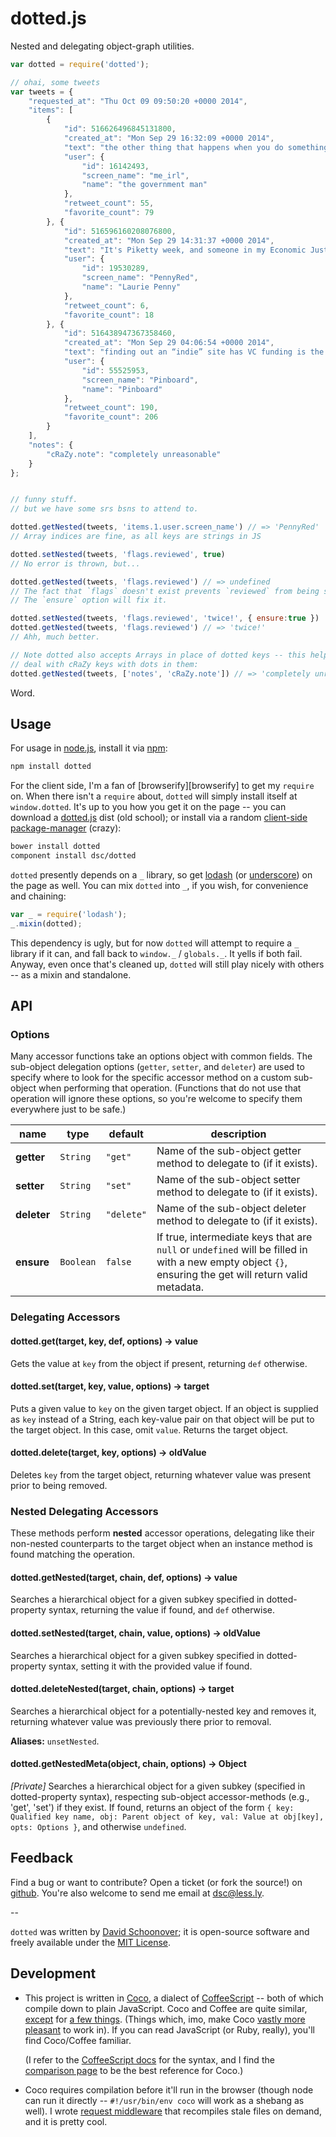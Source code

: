 # dotted.js

Nested and delegating object-graph utilities.

```js
var dotted = require('dotted');

// ohai, some tweets
var tweets = {
    "requested_at": "Thu Oct 09 09:50:20 +0000 2014",
    "items": [
        {
            "id": 516626496845131800,
            "created_at": "Mon Sep 29 16:32:09 +0000 2014",
            "text": "the other thing that happens when you do something for 10,000 hours is you develop a really refined hatred for it",
            "user": {
                "id": 16142493,
                "screen_name": "me_irl",
                "name": "the government man"
            },
            "retweet_count": 55,
            "favorite_count": 79
        }, {
            "id": 516596160208076800,
            "created_at": "Mon Sep 29 14:31:37 +0000 2014",
            "text": "It's Piketty week, and someone in my Economic Justice class is wearing a 'r&gt;g' shirt. &lt;3",
            "user": {
                "id": 19530289,
                "screen_name": "PennyRed",
                "name": "Laurie Penny"
            },
            "retweet_count": 6,
            "favorite_count": 18
        }, {
            "id": 516438947367358460,
            "created_at": "Mon Sep 29 04:06:54 +0000 2014",
            "text": "finding out an “indie” site has VC funding is the Internet version of learning your Marxist urban poet friend has a trust fund",
            "user": {
                "id": 55525953,
                "screen_name": "Pinboard",
                "name": "Pinboard"
            },
            "retweet_count": 190,
            "favorite_count": 206
        }
    ],
    "notes": {
        "cRaZy.note": "completely unreasonable"
    }
};


// funny stuff.
// but we have some srs bsns to attend to.

dotted.getNested(tweets, 'items.1.user.screen_name') // => 'PennyRed'
// Array indices are fine, as all keys are strings in JS

dotted.setNested(tweets, 'flags.reviewed', true)
// No error is thrown, but...

dotted.getNested(tweets, 'flags.reviewed') // => undefined
// The fact that `flags` doesn't exist prevents `reviewed` from being set.
// The `ensure` option will fix it.

dotted.setNested(tweets, 'flags.reviewed', 'twice!', { ensure:true })
dotted.getNested(tweets, 'flags.reviewed') // => 'twice!'
// Ahh, much better.

// Note dotted also accepts Arrays in place of dotted keys -- this helps us
// deal with cRaZy keys with dots in them:
dotted.getNested(tweets, ['notes', 'cRaZy.note']) // => 'completely unreasonable'

```

Word.


## Usage

For usage in [node.js][node], install it via [npm][npm]:

```sh
npm install dotted
```

For the client side, I'm a fan of [browserify][browserify] to get my `require` on.
When there isn't a `require` about, `dotted` will simply install itself at `window.dotted`. 
It's up to you how you get it on the page -- you can download a [dotted.js](./dist/dotted.js) dist (old school);
or install via a random [client-side][bower] [package-manager][component1] (crazy):

```sh
bower install dotted
component install dsc/dotted
```

`dotted` presently depends on a `_` library, so get [lodash][lodash] (or [underscore][underscore])
on the page as well. You can mix `dotted` into `_`, if you wish, for convenience and chaining:

```js
var _ = require('lodash');
_.mixin(dotted);
```

This dependency is ugly, but for now `dotted` will attempt to require a `_` library if it can, 
and fall back to `window._` / `globals._`. It yells if both fail. Anyway, even once that's
cleaned up, `dotted` will still play nicely with others -- as a mixin and standalone.


## API

### Options

Many accessor functions take an options object with common fields. The sub-object
delegation options (`getter`, `setter`, and `deleter`) are used to specify where
to look for the specific accessor method on a custom sub-object when performing
that operation. (Functions that do not use that operation will ignore these
options, so you're welcome to specify them everywhere just to be safe.)


| name        | type      | default    | description                                                                                                                                            |
| ----------- | --------- | ---------- | ------------------------------------------------------------------------------------------------------------------------------------------------------ |
| **getter**  | `String`  | `"get"`    | Name of the sub-object getter method to delegate to (if it exists).                                                                                    |
| **setter**  | `String`  | `"set"`    | Name of the sub-object setter method to delegate to (if it exists).                                                                                    |
| **deleter** | `String`  | `"delete"` | Name of the sub-object deleter method to delegate to (if it exists).                                                                                   |
| **ensure**  | `Boolean` | `false`    | If true, intermediate keys that are `null` or `undefined` will be filled in with a new empty object `{}`, ensuring the get will return valid metadata. |



### Delegating Accessors

#### dotted.get(target, key, def, options) -> value

Gets the value at `key` from the object if present, returning `def` otherwise.


#### dotted.set(target, key, value, options) -> target

Puts a given value to `key` on the given target object. If an object is supplied as `key` instead of a String, 
each key-value pair on that object will be put to the target object. In this case, omit `value`. Returns the 
target object.


#### dotted.delete(target, key, options) -> oldValue

Deletes `key` from the target object, returning whatever value was present prior to being removed.



### Nested Delegating Accessors

These methods perform **nested** accessor operations, delegating like their non-nested counterparts to
the target object when an instance method is found matching the operation.


#### dotted.getNested(target, chain, def, options) -> value

Searches a hierarchical object for a given subkey specified in dotted-property syntax, returning the value
if found, and `def` otherwise.


#### dotted.setNested(target, chain, value, options) -> oldValue

Searches a hierarchical object for a given subkey specified in dotted-property syntax, setting it with the 
provided value if found.


#### dotted.deleteNested(target, chain, options) -> target

Searches a hierarchical object for a potentially-nested key and removes it, returning whatever value was 
previously there prior to removal.

**Aliases:** `unsetNested`.


#### dotted.getNestedMeta(object, chain, options) -> Object

*[Private]* Searches a hierarchical object for a given subkey (specified in dotted-property syntax),
respecting sub-object accessor-methods (e.g., 'get', 'set') if they exist. If found, returns an object 
of the form `{ key: Qualified key name, obj: Parent object of key, val: Value at obj[key], opts: Options }`,
and otherwise `undefined`.








## Feedback

Find a bug or want to contribute? Open a ticket (or fork the source!) on [github][project]. 
You're also welcome to send me email at [dsc@less.ly][dsc_email].

--

`dotted` was written by [David Schoonover][dsc]; it is open-source software and
freely available under the [MIT License][mit_license].


## Development

- This project is written in [Coco][coco], a dialect of [CoffeeScript][coffee]  -- both of which 
  compile down to plain JavaScript. Coco and Coffee are quite similar, [except][coco-incompatibilities] 
  for [a few things][coco-vs-coffee]. (Things which, imo, make Coco [vastly more pleasant][coco-improvements] 
  to work in). If you can read JavaScript (or Ruby, really), you'll find Coco/Coffee familiar.
  
  (I refer to the [CoffeeScript docs][coffee-docs] for the syntax, and I find 
  the [comparison page][coco-vs-coffee] to be the best reference for Coco.)
  
- Coco requires compilation before it'll run in the browser (though node can run it 
  directly -- `#!/usr/bin/env coco` will work as a shebang as well). 
  I wrote [request middleware][connect-compiler] that recompiles stale files on demand, and it is pretty cool.
  


[nodejs]: http://nodejs.org/
[npm]: http://npmjs.org/
[coco]: https://github.com/satyr/coco
[coco-vs-coffee]: https://github.com/satyr/coco/wiki/side-by-side-comparison
[coco-improvements]: https://github.com/satyr/coco/wiki/improvements
[coco-incompatibilities]: https://github.com/satyr/coco/wiki/incompatibilities
[coffee]: http://coffeescript.org/
[coffee-docs]: http://coffeescript.org/#language
[connect-compiler]: https://github.com/dsc/connect-compiler
[jade]: https://github.com/visionmedia/jade
[expressjs]: http://expressjs.com/guide.html
[express-resource]: https://github.com/visionmedia/express-resource
[stylus]: http://learnboost.github.com/stylus/

[component1]: http://component.github.io/ "jam install component/component"
[bower]: http://bower.io/ "component install bower/bower"
[jamjs]: http://jamjs.org/ "bower install caolan/jam"
[meteor]: http://docs.meteor.com/#packages "npm install meteor"



[project]: https://github.com/dsc/dotted "Underscore.nested on GitHub"
[dsc]: https://github.com/dsc/ "David Schoonover"
[dsc_email]: mailto:dsc+dotted@less.ly?subject=dotted.js "dsc@less.ly"
[mit_license]: http://dsc.mit-license.org/ "MIT License"

[node]: http://nodejs.org/ "node.js"
[npm]: http://npmjs.org/ "npm"
[lodash]: http://lodash.com "Lodash"
[underscore]: http://underscorejs.org "Underscore.js"










